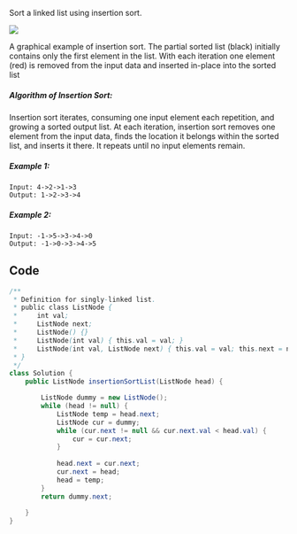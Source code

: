 Sort a linked list using insertion sort.

![](https://upload.wikimedia.org/wikipedia/commons/0/0f/Insertion-sort-example-300px.gif)

A graphical example of insertion sort. The partial sorted list (black) initially contains only the first element in the list.
With each iteration one element (red) is removed from the input data and inserted in-place into the sorted list
 

##### Algorithm of Insertion Sort:

Insertion sort iterates, consuming one input element each repetition, and growing a sorted output list.
At each iteration, insertion sort removes one element from the input data, finds the location it belongs within the sorted list, and inserts it there.
It repeats until no input elements remain.

##### Example 1:
```
Input: 4->2->1->3
Output: 1->2->3->4
```
##### Example 2:
```
Input: -1->5->3->4->0
Output: -1->0->3->4->5
```

## Code
```java
/**
 * Definition for singly-linked list.
 * public class ListNode {
 *     int val;
 *     ListNode next;
 *     ListNode() {}
 *     ListNode(int val) { this.val = val; }
 *     ListNode(int val, ListNode next) { this.val = val; this.next = next; }
 * }
 */
class Solution {
    public ListNode insertionSortList(ListNode head) {

        ListNode dummy = new ListNode();
        while (head != null) {
            ListNode temp = head.next;
            ListNode cur = dummy;
            while (cur.next != null && cur.next.val < head.val) {
                cur = cur.next;
            }
            
            head.next = cur.next;
            cur.next = head;
            head = temp;
        }
        return dummy.next;
    
    }   
}
```
